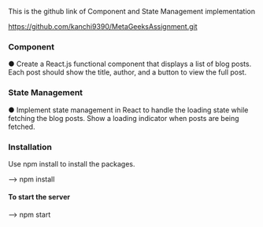 
This is the github link of Component and State Management implementation

https://github.com/kanchi9390/MetaGeeksAssignment.git


### Component

● Create a React.js functional component that displays a list of blog posts. Each post should show the title, author, and a button to view the full post.

### State Management

● Implement state management in React to handle the loading state while fetching the blog posts. Show a loading indicator when posts are being fetched.

### Installation

Use npm install to install the packages.

--> npm install

#### To start the server

--> npm start
